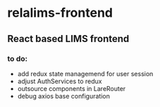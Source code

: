 # relalims-frontend

## React based LIMS frontend 

### to do:
 * add redux state managemend for user session
 * adjust AuthServices to redux
 * outsource components in LareRouter
 * debug axios base configuration